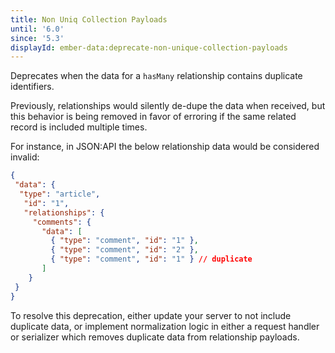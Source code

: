 ```yaml
---
title: Non Uniq Collection Payloads
until: '6.0'
since: '5.3'
displayId: ember-data:deprecate-non-unique-collection-payloads
---
```


Deprecates when the data for a `hasMany` relationship contains duplicate identifiers.

Previously, relationships would silently de-dupe the data when received, but this behavior is being removed in favor of erroring if the same related record is included multiple times.

For instance, in JSON:API the below relationship data would be considered invalid:

```json
{
 "data": {
  "type": "article",
   "id": "1",
   "relationships": {
     "comments": {
       "data": [
         { "type": "comment", "id": "1" },
         { "type": "comment", "id": "2" },
         { "type": "comment", "id": "1" } // duplicate
       ]
    }
 }
}
```

To resolve this deprecation, either update your server to not include duplicate data, or implement normalization logic in either a request handler or serializer which removes duplicate data from relationship payloads.
